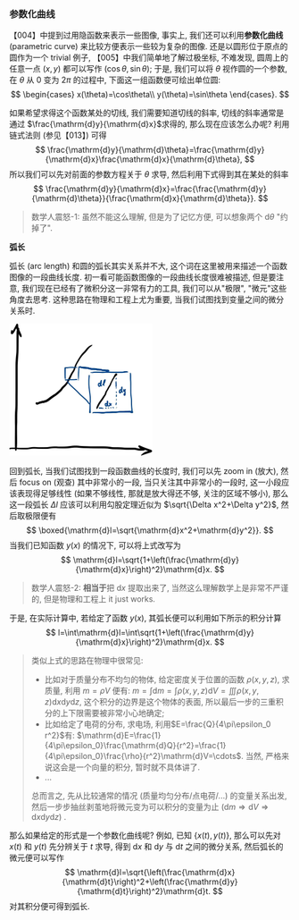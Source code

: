 ### 参数化曲线

【004】中提到过用隐函数来表示一些图像, 事实上, 我们还可以利用**参数化曲线** (parametric curve) 来比较方便表示一些较为复杂的图像. 还是以圆形位于原点的圆作为一个 trivial 例子, 【005】中我们简单地了解过极坐标, 不难发现, 圆周上的任意一点 $(x,y)$ 都可以写作 $(\cos\theta, \sin\theta)$; 于是, 我们可以将 $\theta$ 视作圆的一个参数, 在 $\theta$ 从 $0$ 变为 $2\pi$  的过程中, 下面这一组函数便可绘出单位圆:
$$
\begin{cases}
x(\theta)=\cos\theta\\
y(\theta)=\sin\theta
\end{cases}.
$$

如果希望求得这个函数某处的切线, 我们需要知道切线的斜率, 切线的斜率通常是通过 $\frac{\mathrm{d}y}{\mathrm{d}x}$求得的, 那么现在应该怎么办呢? 利用链式法则 (参见【013】) 可得
$$
\frac{\mathrm{d}y}{\mathrm{d}\theta}=\frac{\mathrm{d}y}{\mathrm{d}x}\frac{\mathrm{d}x}{\mathrm{d}\theta},
$$
所以我们可以先对前面的参数方程关于 $\theta$ 求导, 然后利用下式得到其在某处的斜率
$$
\frac{\mathrm{d}y}{\mathrm{d}x}=\frac{\frac{\mathrm{d}y}{\mathrm{d}\theta}}{\frac{\mathrm{d}x}{\mathrm{d}\theta}}.
$$

> 数学人震怒-1: 虽然不能这么理解, 但是为了记忆方便, 可以想象两个 $\mathrm{d}\theta$ "约掉了".

**弧长**

弧长 (arc length) 和圆的弧长其实关系并不大, 这个词在这里被用来描述一个函数图像的一段曲线长度. 初一看可能函数图像的一段曲线长度很难被描述, 但是要注意, 我们现在已经有了微积分这一非常有力的工具, 我们可以从"极限", "微元"这些角度去思考. 这种思路在物理和工程上尤为重要, 当我们试图找到变量之间的微分关系时.

<img src="image-20231108152741069.png" alt="image-20231108152741069" style="zoom:25%;" />

回到弧长, 当我们试图找到一段函数曲线的长度时, 我们可以先 zoom in (放大), 然后 focus on (观查) 其中非常小的一段, 当只关注其中非常小的一段时, 这一小段应该表现得足够线性 (如果不够线性, 那就是放大得还不够, 关注的区域不够小), 那么这一段弧长 $\Delta l$ 应该可以利用勾股定理近似为 $\sqrt{\Delta x^2+\Delta y^2}$, 然后取极限便有
$$
\boxed{\mathrm{d}l=\sqrt{\mathrm{d}x^2+\mathrm{d}y^2}}.
$$
当我们已知函数 $y(x)$ 的情况下, 可以将上式改写为
$$
\mathrm{d}l=\sqrt{1+\left(\frac{\mathrm{d}y}{\mathrm{d}x}\right)^2}\mathrm{d}x.
$$

>  数学人震怒-2: **相当于**把 $\mathrm{d}x$ 提取出来了, 当然这么理解数学上是非常不严谨的, 但是物理和工程上 it just works.

于是, 在实际计算中, 若给定了函数 $y(x)$, 其弧长便可以利用如下所示的积分计算
$$
l=\int\mathrm{d}l=\int\sqrt{1+\left(\frac{\mathrm{d}y}{\mathrm{d}x}\right)^2}\mathrm{d}x.
$$

> 类似上式的思路在物理中很常见:
>
> - 比如对于质量分布不均匀的物体, 给定密度关于位置的函数 $\rho(x,y,z)$, 求质量, 利用 $m=\rho V$ 便有: $m=\int\mathrm{d}m=\int\rho(x,y,z)\mathrm{d}V=\iiint\rho(x,y,z)\mathrm{d}x\mathrm{d}y\mathrm{d}z$, 这个积分的边界是这个物体的表面, 所以最后一步的三重积分的上下限需要被非常小心地确定;
> - 比如给定了电荷的分布, 求电场, 利用$E=\frac{Q}{4\pi\epsilon_0 r^2}$有: $\mathrm{d}E=\frac{1}{4\pi\epsilon_0}\frac{\mathrm{d}Q}{r^2}=\frac{1}{4\pi\epsilon_0}\frac{\rho}{r^2}\mathrm{d}V=\cdots$. 当然, 严格来说这会是一个向量的积分, 暂时就不具体讲了.
> - ...
>
> 总而言之, 先从比较通常的情况 (质量均匀分布/点电荷/...) 的变量关系出发, 然后一步步抽丝剥茧地将微元变为可以积分的变量为止 ($\mathrm{d}m\Rightarrow \mathrm{d}V\Rightarrow\mathrm{d}x\mathrm{d}y\mathrm{d}z$) .

那么如果给定的形式是一个参数化曲线呢?  例如, 已知 $\{x(t),y(t)\}$, 那么可以先对 $x(t)$ 和 $y(t)$ 先分辨关于 $t$ 求导, 得到 $\mathrm{d}x$ 和 $\mathrm{d}y$ 与 $\mathrm{d}t$ 之间的微分关系, 然后弧长的微元便可以写作
$$
\mathrm{d}l=\sqrt{\left(\frac{\mathrm{d}x}{\mathrm{d}t}\right)^2+\left(\frac{\mathrm{d}y}{\mathrm{d}t}\right)^2}\mathrm{d}t.
$$
对其积分便可得到弧长.